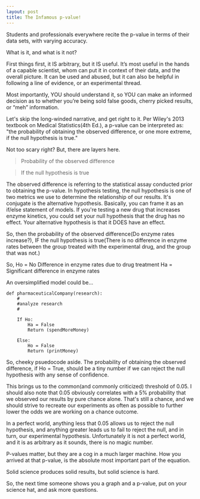 ```yaml
---
layout: post
title: The Infamous p-value!
---
```


Students and professionals everywhere recite the p-value in terms of their data sets, with varying accuracy.

What is it, and what is it not?

First things first, it IS arbitrary, but it IS useful. It’s most useful in the hands of a capable scientist, whom can put it in context of their data, and the overall picture. It can be used and abused, but it can also be helpful in following a line of evidence, or an experimental thread.

Most importantly, YOU should understand it, so YOU can make an informed decision as to whether you’re being sold false goods, cherry picked results, or “meh” information.

Let's skip the long-winded narrative, and get right to it. Per Wiley's 2013 textbook on Medical Statistics(4th Ed.), a p-value can be interpreted as:
"the probability of obtaining the observed difference, or one more extreme, if the null hypothesis is true."

Not too scary right? But, there are layers here.
 
>Probability of the observed difference

>If the null hypothesis is true

The observed difference is referring to the statistical assay conducted prior to obtaining the p-value. In hypothesis testing, the null hypothesis is one of two metrics we use to determine the relationship of our results. It's conjugate is the alternative hypothesis. Basically, you can frame it as an if/else statement of models. If you're testing a new drug that increases enzyme kinetics, you could set your null hypothesis that the drug has no effect. Your alternative hypothesis is that it DOES have an effect.

So, then the probability of the observed difference(Do enzyme rates increase?), IF the null hypothesis is true(There is no difference in enzyme rates between the group treated with the experimental drug, and the group that was not.)

So,
Ho = No Difference in enzyme rates due to drug treatment
Ha = Significant difference in enzyme rates

An oversimplified model could be...


    def pharmaceuticalCompany(research):
        #
        #analyze research
        #
       
        If Ho:
            Ha = False
            Return (spendMoreMoney)
	    
        Else:
	        Ho = False
	        Return (printMoney)

So, cheeky psuedocode aside. The probability of obtaining the observed difference, if Ho = True, should be a tiny number if we can reject the null hypothesis with any sense of confidence. 

This brings us to the common(and commonly criticized) threshold of 0.05. I should also note that 0.05 obviously correlates with a 5% probability that we observed our results by pure chance alone. That's still a chance, and we should strive to recreate our experiments as often as possible to further lower the odds we are working on a chance outcome. 

In a perfect world, anything less that 0.05 allows us to reject the null hypothesis, and anything greater leads us to fail to reject the null, and in turn, our experimental hypothesis. Unfortunately it is not a perfect world, and it is as arbitrary as it sounds, there is no magic number.

P-values matter, but they are a cog in a much larger machine. How you arrived at that p-value, is the absolute most important part of the equation.

Solid science produces solid results, but solid science is hard.

So, the next time someone shows you a graph and a p-value, put on your science hat, and ask more questions. 
